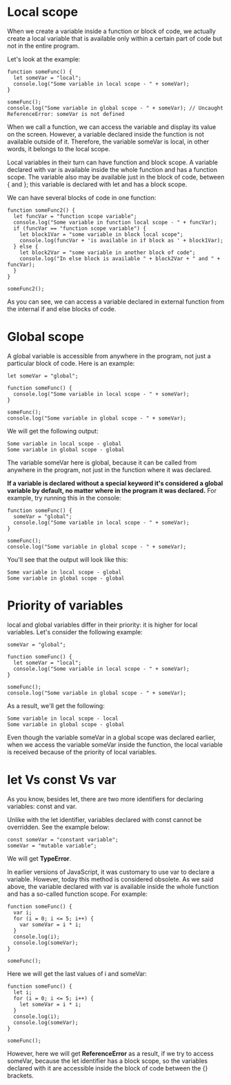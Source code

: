 # Local scope
When we create a variable inside a function or block of code, we actually create a local variable that is available only within a certain part of code but not in the entire program.

Let's look at the example:
```
function someFunc() {
  let someVar = "local";
  console.log("Some variable in local scope - " + someVar);
}

someFunc();
console.log("Some variable in global scope - " + someVar); // Uncaught ReferenceError: someVar is not defined
```

When we call a function, we can access the variable and display its value on the screen. However, a variable declared inside the function is not available outside of it. Therefore, the variable someVar is local, in other words, it belongs to the local scope.

Local variables in their turn can have function and block scope. A variable declared with var is available inside the whole function and has a function scope. The variable also may be available just in the block of code, between { and }; this variable is declared with let and has a block scope.

We can have several blocks of code in one function:

```
function someFunc2() {
  let funcVar = "function scope variable";
  console.log("Some variable in function local scope - " + funcVar);
  if (funcVar == "function scope variable") {
    let block1Var = "some variable in block local scope";
    console.log(funcVar + 'is available in if block as ' + block1Var);
  } else {
    let block2Var = "some variable in another block of code";
    console.log("In else block is available " + block2Var + " and " + funcVar);
  }
}

someFunc2();
```

As you can see, we can access a variable declared in external function from the internal if and else blocks of code.

# Global scope
A global variable is accessible from anywhere in the program, not just a particular block of code. Here is an example:
```
let someVar = "global";

function someFunc() {
  console.log("Some variable in local scope - " + someVar);
}

someFunc();
console.log("Some variable in global scope - " + someVar);
```
We will get the following output:
```
Some variable in local scope - global 
Some variable in global scope - global
```

The variable someVar here is global, because it can be called from anywhere in the program, not just in the function where it was declared.

**If a variable is declared without a special keyword it's considered a global variable by default, no matter where in the program it was declared.** For example, try running this in the console:

```
function someFunc() {
  someVar = "global";
  console.log("Some variable in local scope - " + someVar);
}

someFunc();
console.log("Some variable in global scope - " + someVar);
```

You'll see that the output will look like this:
```
Some variable in local scope - global
Some variable in global scope - global
```

# Priority of variables
local and global variables differ in their priority: it is higher for local variables. Let's consider the following example:
```
someVar = "global";

function someFunc() {
  let someVar = "local";
  console.log("Some variable in local scope - " + someVar);
}

someFunc();
console.log("Some variable in global scope - " + someVar);
```

As a result, we'll get the following:
```
Some variable in local scope - local
Some variable in global scope - global
```

Even though the variable someVar in a global scope was declared earlier, when we access the variable someVar inside the function, the local variable is received because of the priority of local variables.

# let Vs const Vs var
As you know, besides let, there are two more identifiers for declaring variables: const and var.

Unlike with the let identifier, variables declared with const cannot be overridden. See the example below:
```
const someVar = "constant variable";
someVar = "mutable variable";
```
We will get **TypeError**.

In earlier versions of JavaScript, it was customary to use var to declare a variable. However, today this method is considered obsolete. As we said above, the variable declared with var is available inside the whole function and has a so-called function scope. For example:
```
function someFunc() {
  var i;
  for (i = 0; i <= 5; i++) {
    var someVar = i * i;
  }
  console.log(i);
  console.log(someVar);
}

someFunc();
```

Here we will get the last values of i and someVar:
```
function someFunc() {
  let i;
  for (i = 0; i <= 5; i++) {
    let someVar = i * i;
  }
  console.log(i);
  console.log(someVar);
}

someFunc();
```

However, here we will get **ReferenceError** as a result, if we try to access someVar, because the let identifier has a block scope, so the variables declared with it are accessible inside the block of code between the {} brackets.
